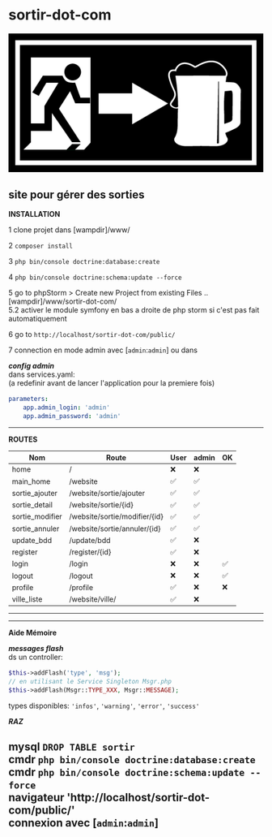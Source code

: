 # sortir-dot-com
![Sortir.com](src_assets/exports/logo_574x297.png?raw=true "Sortir")  
## site pour gérer des sorties

**INSTALLATION**  

1 clone projet dans [wampdir]/www/
  
2 ``composer install``  

3 ``php bin/console doctrine:database:create``   

4 ``php bin/console doctrine:schema:update --force``    

5 go to phpStorm > Create new Project from existing Files ..[wampdir]/www/sortir-dot-com/    
5.2 activer le module symfony en bas a droite de php storm si c'est pas fait automatiquement    

6 go to ``http://localhost/sortir-dot-com/public/``

7 connection en mode admin avec [``admin``:``admin``]
ou dans  


***config admin***  
  dans services.yaml:  
  (a redefinir avant de lancer l'application pour la premiere fois)
  ```yaml
  parameters:
      app.admin_login: 'admin'
      app.admin_password: 'admin'
  ````
-------------------------------


**ROUTES** 
 
  | Nom | Route | User | admin  | OK |
  | ---- | ---- | ---- | ---- | ---- |   
  | home                 |      /                             |❌ | ❌|    |     
  | main_home            |      /website                      |✅ | ✅|    |       
  | sortie_ajouter       |      /website/sortie/ajouter       |✅ | ✅|    |         
  | sortie_detail        |      /website/sortie/{id}          |✅ | ✅|    |        
  | sortie_modifier      |      /website/sortie/modifier/{id} |✅ | ✅|    |      
  | sortie_annuler       |      /website/sortie/annuler/{id}  |✅ | ✅|    |        
  | update_bdd           |      /update/bdd                   |✅ | ❌|    |   
  | register             |      /register/{id}                |✅ | ❌|    |  
  | login                |      /login                        | ❌ | ❌| ✅ |
  | logout               |      /logout                       | ❌ | ❌| ✅ |      
  | profile              |      /profile                      | ✅ | ❌| ❌ |      
  | ville_liste          |      /website/ville/               |✅ | ❌|    |        
-------------------------------



-------------------------------  
**Aide Mémoire**  

***messages flash***  
ds un controller:
```php
$this->addFlash('type', 'msg');
// en utilisant le Service Singleton Msgr.php
$this->addFlash(Msgr::TYPE_XXX, Msgr::MESSAGE);
````
types disponibles: `'infos'`, `'warning'`, `'error'`, `'success'`  




***RAZ*** 

mysql  `DROP TABLE sortir`  
cmdr   `php bin/console doctrine:database:create`  
cmdr   `php bin/console doctrine:schema:update --force`  
navigateur 'http://localhost/sortir-dot-com/public/'  
connexion avec [``admin``:``admin``]   
-------------------------------  
